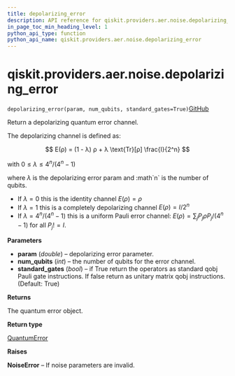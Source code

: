 ```yaml
---
title: depolarizing_error
description: API reference for qiskit.providers.aer.noise.depolarizing_error
in_page_toc_min_heading_level: 1
python_api_type: function
python_api_name: qiskit.providers.aer.noise.depolarizing_error
---
```


# qiskit.providers.aer.noise.depolarizing\_error

<span id="qiskit.providers.aer.noise.depolarizing_error" />

`depolarizing_error(param, num_qubits, standard_gates=True)`[GitHub](https://github.com/qiskit/qiskit-aer/tree/stable/0.9/qiskit/providers/aer/noise/errors/standard_errors.py "view source code")

Return a depolarizing quantum error channel.

The depolarizing channel is defined as:

$$
E(ρ) = (1 - λ) ρ + λ \text{Tr}[ρ] \frac{I}{2^n}
$$

with $0 \le λ \le 4^n / (4^n - 1)$

where $λ$ is the depolarizing error param and :math\`n\` is the number of qubits.

*   If $λ = 0$ this is the identity channel $E(ρ) = ρ$
*   If $λ = 1$ this is a completely depolarizing channel $E(ρ) = I / 2^n$
*   If $λ = 4^n / (4^n - 1)$ this is a uniform Pauli error channel: $E(ρ) = \sum_j P_j ρ P_j / (4^n - 1)$ for all $P_j != I$.

**Parameters**

*   **param** (*double*) – depolarizing error parameter.
*   **num\_qubits** (*int*) – the number of qubits for the error channel.
*   **standard\_gates** (*bool*) – if True return the operators as standard qobj Pauli gate instructions. If false return as unitary matrix qobj instructions. (Default: True)

**Returns**

The quantum error object.

**Return type**

[QuantumError](qiskit.providers.aer.noise.QuantumError "qiskit.providers.aer.noise.QuantumError")

**Raises**

**NoiseError** – If noise parameters are invalid.

